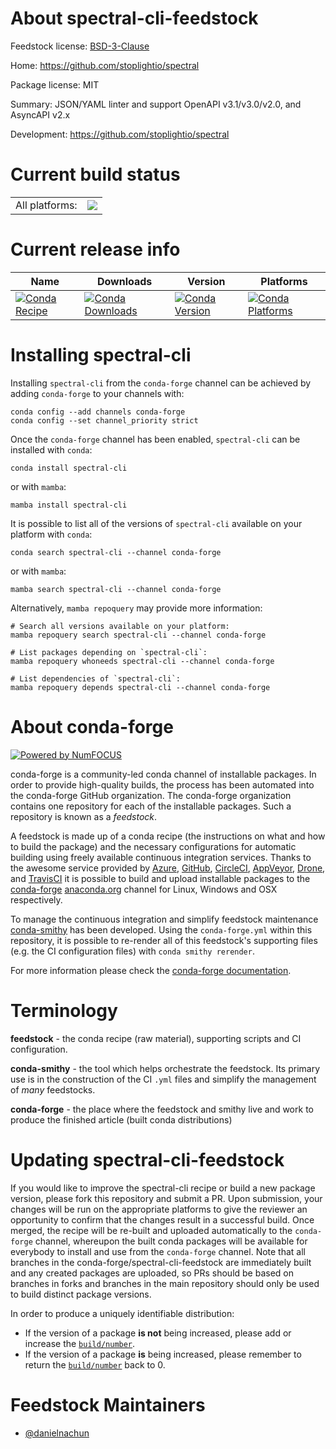 About spectral-cli-feedstock
============================

Feedstock license: [BSD-3-Clause](https://github.com/conda-forge/spectral-cli-feedstock/blob/main/LICENSE.txt)

Home: https://github.com/stoplightio/spectral

Package license: MIT

Summary: JSON/YAML linter and support OpenAPI v3.1/v3.0/v2.0, and AsyncAPI v2.x

Development: https://github.com/stoplightio/spectral

Current build status
====================


<table><tr><td>All platforms:</td>
    <td>
      <a href="https://dev.azure.com/conda-forge/feedstock-builds/_build/latest?definitionId=24251&branchName=main">
        <img src="https://dev.azure.com/conda-forge/feedstock-builds/_apis/build/status/spectral-cli-feedstock?branchName=main">
      </a>
    </td>
  </tr>
</table>

Current release info
====================

| Name | Downloads | Version | Platforms |
| --- | --- | --- | --- |
| [![Conda Recipe](https://img.shields.io/badge/recipe-spectral--cli-green.svg)](https://anaconda.org/conda-forge/spectral-cli) | [![Conda Downloads](https://img.shields.io/conda/dn/conda-forge/spectral-cli.svg)](https://anaconda.org/conda-forge/spectral-cli) | [![Conda Version](https://img.shields.io/conda/vn/conda-forge/spectral-cli.svg)](https://anaconda.org/conda-forge/spectral-cli) | [![Conda Platforms](https://img.shields.io/conda/pn/conda-forge/spectral-cli.svg)](https://anaconda.org/conda-forge/spectral-cli) |

Installing spectral-cli
=======================

Installing `spectral-cli` from the `conda-forge` channel can be achieved by adding `conda-forge` to your channels with:

```
conda config --add channels conda-forge
conda config --set channel_priority strict
```

Once the `conda-forge` channel has been enabled, `spectral-cli` can be installed with `conda`:

```
conda install spectral-cli
```

or with `mamba`:

```
mamba install spectral-cli
```

It is possible to list all of the versions of `spectral-cli` available on your platform with `conda`:

```
conda search spectral-cli --channel conda-forge
```

or with `mamba`:

```
mamba search spectral-cli --channel conda-forge
```

Alternatively, `mamba repoquery` may provide more information:

```
# Search all versions available on your platform:
mamba repoquery search spectral-cli --channel conda-forge

# List packages depending on `spectral-cli`:
mamba repoquery whoneeds spectral-cli --channel conda-forge

# List dependencies of `spectral-cli`:
mamba repoquery depends spectral-cli --channel conda-forge
```


About conda-forge
=================

[![Powered by
NumFOCUS](https://img.shields.io/badge/powered%20by-NumFOCUS-orange.svg?style=flat&colorA=E1523D&colorB=007D8A)](https://numfocus.org)

conda-forge is a community-led conda channel of installable packages.
In order to provide high-quality builds, the process has been automated into the
conda-forge GitHub organization. The conda-forge organization contains one repository
for each of the installable packages. Such a repository is known as a *feedstock*.

A feedstock is made up of a conda recipe (the instructions on what and how to build
the package) and the necessary configurations for automatic building using freely
available continuous integration services. Thanks to the awesome service provided by
[Azure](https://azure.microsoft.com/en-us/services/devops/), [GitHub](https://github.com/),
[CircleCI](https://circleci.com/), [AppVeyor](https://www.appveyor.com/),
[Drone](https://cloud.drone.io/welcome), and [TravisCI](https://travis-ci.com/)
it is possible to build and upload installable packages to the
[conda-forge](https://anaconda.org/conda-forge) [anaconda.org](https://anaconda.org/)
channel for Linux, Windows and OSX respectively.

To manage the continuous integration and simplify feedstock maintenance
[conda-smithy](https://github.com/conda-forge/conda-smithy) has been developed.
Using the ``conda-forge.yml`` within this repository, it is possible to re-render all of
this feedstock's supporting files (e.g. the CI configuration files) with ``conda smithy rerender``.

For more information please check the [conda-forge documentation](https://conda-forge.org/docs/).

Terminology
===========

**feedstock** - the conda recipe (raw material), supporting scripts and CI configuration.

**conda-smithy** - the tool which helps orchestrate the feedstock.
                   Its primary use is in the construction of the CI ``.yml`` files
                   and simplify the management of *many* feedstocks.

**conda-forge** - the place where the feedstock and smithy live and work to
                  produce the finished article (built conda distributions)


Updating spectral-cli-feedstock
===============================

If you would like to improve the spectral-cli recipe or build a new
package version, please fork this repository and submit a PR. Upon submission,
your changes will be run on the appropriate platforms to give the reviewer an
opportunity to confirm that the changes result in a successful build. Once
merged, the recipe will be re-built and uploaded automatically to the
`conda-forge` channel, whereupon the built conda packages will be available for
everybody to install and use from the `conda-forge` channel.
Note that all branches in the conda-forge/spectral-cli-feedstock are
immediately built and any created packages are uploaded, so PRs should be based
on branches in forks and branches in the main repository should only be used to
build distinct package versions.

In order to produce a uniquely identifiable distribution:
 * If the version of a package **is not** being increased, please add or increase
   the [``build/number``](https://docs.conda.io/projects/conda-build/en/latest/resources/define-metadata.html#build-number-and-string).
 * If the version of a package **is** being increased, please remember to return
   the [``build/number``](https://docs.conda.io/projects/conda-build/en/latest/resources/define-metadata.html#build-number-and-string)
   back to 0.

Feedstock Maintainers
=====================

* [@danielnachun](https://github.com/danielnachun/)


<!-- dummy commit to enable rerendering -->

